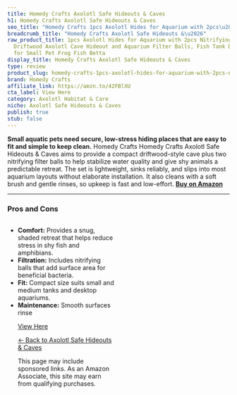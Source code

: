 ```yaml
---
title: Homedy Crafts Axolotl Safe Hideouts & Caves
h1: Homedy Crafts Axolotl Safe Hideouts & Caves
seo_title: "Homedy Crafts 1pcs Axolotl Hides for Aquarium with 2pcs\u2026"
breadcrumb_title: "Homedy Crafts Axolotl Safe Hideouts &\u2026"
raw_product_title: 1pcs Axolotl Hides for Aquarium with 2pcs Nitrifying Ball Set,
  Driftwood Axolotl Cave Hideout and Aquarium Filter Balls, Fish Tank Decor, Shelter
  for Small Pet Frog Fish Betta
display_title: Homedy Crafts Axolotl Safe Hideouts & Caves
type: review
product_slug: homedy-crafts-1pcs-axolotl-hides-for-aquarium-with-2pcs-nitrifying-ball-7fbf33a5
brand: Homedy Crafts
affiliate_link: https://amzn.to/42FBlXU
cta_label: View Here
category: Axolotl Habitat & Care
niche: Axolotl Safe Hideouts & Caves
publish: true
stub: false
---
```


<div id="intro" class="full-width">
  <p><strong>Small aquatic pets need secure, low-stress hiding places that are easy to fit and simple to keep clean.</strong> Homedy Crafts Homedy Crafts Axolotl Safe Hideouts & Caves aims to provide a compact driftwood-style cave plus two nitrifying filter balls to help stabilize water quality and give shy animals a predictable retreat. The set is lightweight, sinks reliably, and slips into most aquarium layouts without elaborate installation. It also cleans with a soft brush and gentle rinses, so upkeep is fast and low-effort. <a href="https://amzn.to/42FBlXU" rel="nofollow sponsored noopener" target="_blank"><strong>Buy on Amazon</strong></a></p>
</div>

<hr />
<h3 id="pros-cons">Pros and Cons</h3>
<div class="pc-grid" style="display:grid;grid-template-columns:1fr 1fr;gap:16px;">
  <ul>
    <li><strong>Comfort:</strong> Provides a snug, shaded retreat that helps reduce stress in shy fish and amphibians.</li>
    <li><strong>Filtration:</strong> Includes nitrifying balls that add surface area for beneficial bacteria.</li>
    <li><strong>Fit:</strong> Compact size suits small and medium tanks and desktop aquariums.</li>
    <li><strong>Maintenance:</strong> Smooth surfaces rinse
<p><a class="btn" href="https://amzn.to/42FBlXU" target="_blank" rel="nofollow sponsored noopener">View Here</a></p>
<p><a href="/roundups/axolotl-habitat-care/axolotl-safe-hideouts-caves/">← Back to Axolotl Safe Hideouts & Caves</a></p>
<aside class="disclosure">This page may include sponsored links. As an Amazon Associate, this site may earn from qualifying purchases.</aside>
